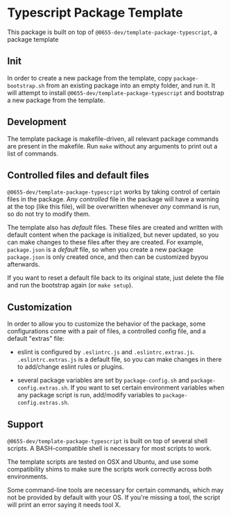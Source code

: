 
<!--
WARNING: this package is auto-generated from a template
do not try to make changes in here, they will be overwritten
-->

# Typescript Package Template

This package is built on top of `@0655-dev/template-package-typescript`, a package template

## Init

In order to create a new package from the template, copy `package-bootstrap.sh` from an existing package into an empty folder, and run it.  It will attempt to install `@0655-dev/template-package-typescript` and bootstrap a new package from the template.

## Development

The template package is makefile-driven, all relevant package commands are present in the makefile.  Run `make` without any arguments to print out a list of commands.

## Controlled files and default files

`@0655-dev/template-package-typescript` works by taking control of certain files in the package.  Any _controlled_ file in the package will have a warning at the top (like this file), will be overwritten whenever _any_ command is run, so do not try to modify them.

The template also has _default_ files.  These files are created and written with default content when the package is initialized, but never updated, so you can make changes to these files after they are created.  For example, `package.json` is a _default_ file, so when you create a new package `package.json` is only created once, and then can be customized byyou afterwards.

If you want to reset a default file back to its original state, just delete the file and run the bootstrap again (or `make setup`).

## Customization

In order to allow you to customize the behavior of the package, some configurations come with a pair of files, a controlled config file, and a default "extras" file:

- eslint is configured by `.eslintrc.js` and `.eslintrc.extras.js`.  `.eslintrc.extras.js` is a default file, so you can make changes in there to add/change eslint rules or plugins.

- several package variables are set by `package-config.sh` and `package-config.extras.sh`.  If you want to set certain environment variables when any package script is run, add/modify variables to `package-config.extras.sh`.

## Support

`@0655-dev/template-package-typescript` is built on top of several shell scripts.  A BASH-compatible shell is necessary for most scripts to work.

The template scripts are tested on OSX and Ubuntu, and use some compatibility shims to make sure the scripts work correctly across both environments.

Some command-line tools are necessary for certain commands, which may not be provided by default with your OS.  If you're missing a tool, the script will print an error saying it needs tool X.

